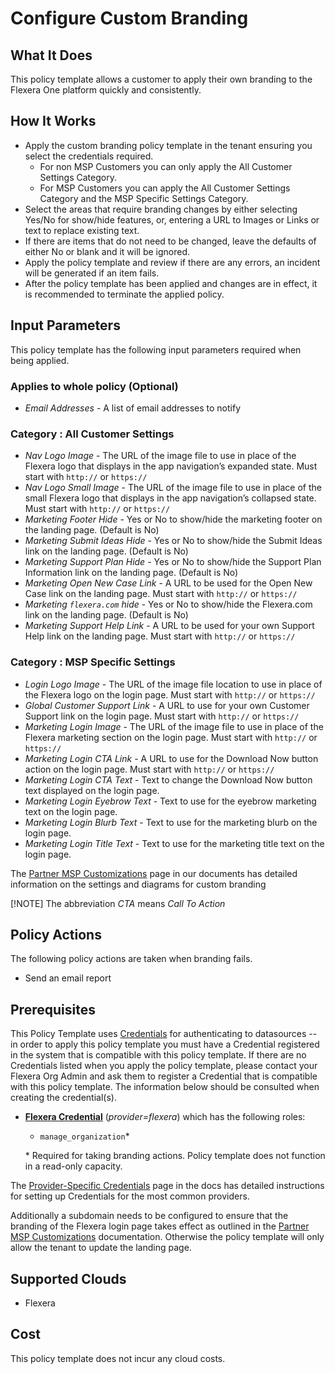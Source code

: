 # Configure Custom Branding

## What It Does

This policy template allows a customer to apply their own branding to the Flexera One platform quickly and consistently.

## How It Works

- Apply the custom branding policy template in the tenant ensuring you select the credentials required.
  - For non MSP Customers you can only apply the All Customer Settings Category.
  - For MSP Customers you can apply the All Customer Settings Category and the MSP Specific Settings Category.
- Select the areas that require branding changes by either selecting Yes/No for show/hide features, or, entering a URL to Images or Links or text to replace existing text.
- If there are items that do not need to be changed, leave the defaults of either No or blank and it will be ignored.
- Apply the policy template and review if there are any errors, an incident will be generated if an item fails.
- After the policy template has been applied and changes are in effect, it is recommended to terminate the applied policy.

## Input Parameters

This policy template has the following input parameters required when being applied.

### Applies to whole policy (Optional)

- *Email Addresses* - A list of email addresses to notify

### Category : All Customer Settings

- *Nav Logo Image* - The URL of the image file to use in place of the Flexera logo that displays in the app navigation’s expanded state. Must start with `http://` or `https://`
- *Nav Logo Small Image* - The URL of the image file to use in place of the small Flexera logo that displays in the app navigation’s collapsed state. Must start with `http://` or `https://`
- *Marketing Footer Hide* - Yes or No to show/hide the marketing footer on the landing page. (Default is No)
- *Marketing Submit Ideas Hide* - Yes or No to show/hide the Submit Ideas link on the landing page. (Default is No)
- *Marketing Support Plan Hide* - Yes or No to show/hide the Support Plan Information link on the landing page. (Default is No)
- *Marketing Open New Case Link* - A URL to be used for the Open New Case link on the landing page. Must start with `http://` or `https://`
- *Marketing `flexera.com` hide* - Yes or No to show/hide the Flexera.com link on the landing page. (Default is No)
- *Marketing Support Help Link* - A URL to be used for your own Support Help link on the landing page. Must start with `http://` or `https://`

### Category : MSP Specific Settings

- *Login Logo Image* - The URL of the image file location to use in place of the Flexera logo on the login page. Must start with `http://` or `https://`
- *Global Customer Support Link* - A URL to use for your own Customer Support link on the login page. Must start with `http://` or `https://`
- *Marketing Login Image* - The URL of the image file to use in place of the Flexera marketing section on the login page. Must start with `http://` or `https://`
- *Marketing Login CTA Link* - A URL to use for the Download Now button action on the login page. Must start with `http://` or `https://`
- *Marketing Login CTA Text* - Text to change the Download Now button text displayed on the login page.
- *Marketing Login Eyebrow Text* - Text to use for the eyebrow marketing text on the login page.
- *Marketing Login Blurb Text* - Text to use for the marketing blurb on the login page.
- *Marketing Login Title Text* - Text to use for the marketing title text on the login page.

The [Partner MSP Customizations](https://docs.flexera.com/flexera/EN/Administration/PartnerMSPCustomizations.htm) page in our documents has detailed information on the settings and diagrams for custom branding

[!NOTE] The abbreviation *CTA* means *Call To Action*

## Policy Actions

The following policy actions are taken when branding fails.

- Send an email report

## Prerequisites

This Policy Template uses [Credentials](https://docs.flexera.com/flexera/EN/Automation/ManagingCredentialsExternal.htm) for authenticating to datasources -- in order to apply this policy template you must have a Credential registered in the system that is compatible with this policy template. If there are no Credentials listed when you apply the policy template, please contact your Flexera Org Admin and ask them to register a Credential that is compatible with this policy template. The information below should be consulted when creating the credential(s).

- [**Flexera Credential**](https://docs.flexera.com/flexera/EN/Automation/ProviderCredentials.htm) (*provider=flexera*) which has the following roles:
  - `manage_organization`*

  \* Required for taking branding actions. Policy template does not function in a read-only capacity.

The [Provider-Specific Credentials](https://docs.flexera.com/flexera/EN/Automation/ProviderCredentials.htm) page in the docs has detailed instructions for setting up Credentials for the most common providers.

Additionally a subdomain needs to be configured to ensure that the branding of the Flexera login page takes effect as outlined in the [Partner MSP Customizations](https://docs.flexera.com/flexera/EN/Administration/PartnerMSPCustomizations.htm) documentation. Otherwise the policy template will only allow the tenant to update the landing page.

## Supported Clouds

- Flexera

## Cost

This policy template does not incur any cloud costs.

